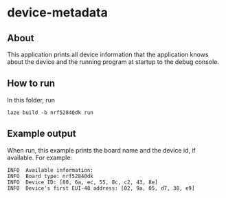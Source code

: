 # device-metadata

## About

This application prints all device information that the application knows
about the device and the running program
at startup to the debug console.

## How to run

In this folder, run

    laze build -b nrf52840dk run

## Example output

When run, this example prints the board name and the device id, if available.
For example:

    INFO  Available information:
    INFO  Board type: nrf52840dk
    INFO  Device ID: [80, 6a, ec, 55, 8c, c2, 43, 8e]
    INFO  Device's first EUI-48 address: [02, 9a, 05, d7, 38, e9]

